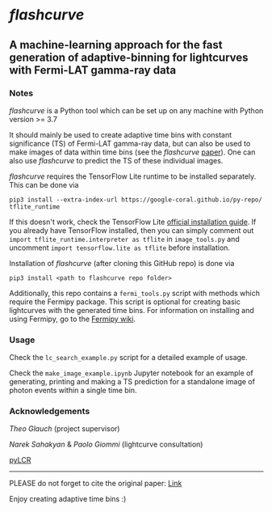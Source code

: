 # *flashcurve*
## A machine-learning approach for the fast generation of adaptive-binning for lightcurves with Fermi-LAT gamma-ray data

### Notes
*flashcurve* is a Python tool which can be set up on any machine with Python version >= 3.7

It should mainly be used to create adaptive time bins with constant significance (TS) of Fermi-LAT gamma-ray data, but can also be used to make images of data within time bins (see the *flashcurve* [paper](https://www.sciencedirect.com/science/article/pii/S2213133725000101?via%3Dihub)). One can also use *flashcurve* to predict the TS of these individual images.

*flashcurve* requires the TensorFlow Lite runtime to be installed separately. This can be done via
```
pip3 install --extra-index-url https://google-coral.github.io/py-repo/ tflite_runtime
```

If this doesn't work, check the TensorFlow Lite [official installation guide](https://www.tensorflow.org/lite/guide/python). If you already have TensorFlow installed, then you can simply comment out `import tflite_runtime.interpreter as tflite` in `image_tools.py` and uncomment `import tensorflow.lite as tflite` before installation. 

Installation of *flashcurve* (after cloning this GitHub repo) is done via
```
pip3 install <path to flashcurve repo folder>
```

Additionally, this repo contains a `fermi_tools.py` script with methods which require the Fermipy package. This script is optional for creating basic lightcurves with the generated time bins. For information on installing and using Fermipy, go to the [Fermipy wiki](https://fermipy.readthedocs.io/en/latest/).

### Usage

Check the `lc_search_example.py` script for a detailed example of usage. 

Check the `make_image_example.ipynb` Jupyter notebook for an example of generating, printing and making a TS prediction for a standalone image of photon events within a single time bin. 

### Acknowledgements

_Theo Glauch_ (project supervisor)

_Narek Sahakyan_ & _Paolo Giommi_ (lightcurve consultation)



[pyLCR](https://github.com/dankocevski/pyLCR)

---

PLEASE do not forget to cite the original paper: [Link](https://www.sciencedirect.com/science/article/pii/S2213133725000101?via%3Dihub)

Enjoy creating adaptive time bins :)

